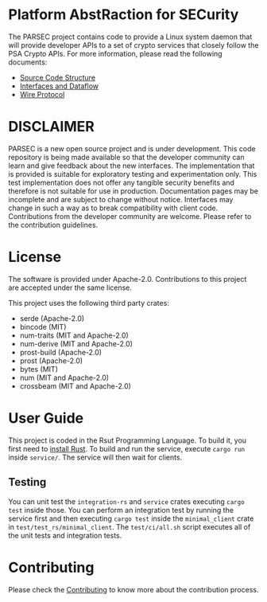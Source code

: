 <!--
  -- Copyright (c) 2019, Arm Limited, All Rights Reserved
  -- SPDX-License-Identifier: Apache-2.0
  --
  -- Licensed under the Apache License, Version 2.0 (the "License"); you may
  -- not use this file except in compliance with the License.
  -- You may obtain a copy of the License at
  --
  -- http://www.apache.org/licenses/LICENSE-2.0
  --
  -- Unless required by applicable law or agreed to in writing, software
  -- distributed under the License is distributed on an "AS IS" BASIS, WITHOUT
  -- WARRANTIES OR CONDITIONS OF ANY KIND, either express or implied.
  -- See the License for the specific language governing permissions and
  -- limitations under the License.
--->
# Platform AbstRaction for SECurity

The PARSEC project contains code to provide a Linux system daemon that will provide developer APIs to a set of crypto services that closely follow the PSA Crypto APIs.
For more information, please read the following documents:
* [Source Code Structure](docs/source_code_structure.md)
* [Interfaces and Dataflow](docs/interfaces_and_dataflow.md)
* [Wire Protocol](docs/wire_protocol.md)

# DISCLAIMER

PARSEC is a new open source project and is under development. This code repository is being made
available so that the developer community can learn and give feedback about the new interfaces.
The implementation that is provided is suitable for exploratory testing and experimentation only.
This test implementation does not offer any tangible security benefits and therefore is not
suitable for use in production. Documentation pages may be incomplete and are subject to change
without notice. Interfaces may change in such a way as to break compatibility with client code.
Contributions from the developer community are welcome. Please refer to the contribution guidelines.

# License

The software is provided under Apache-2.0. Contributions to this project are accepted under the same license.

This project uses the following third party crates:
* serde (Apache-2.0)
* bincode (MIT)
* num-traits (MIT and Apache-2.0)
* num-derive (MIT and Apache-2.0)
* prost-build (Apache-2.0)
* prost (Apache-2.0)
* bytes (MIT)
* num (MIT and Apache-2.0)
* crossbeam (MIT and Apache-2.0)

# User Guide

This project is coded in the Rsut Programming Language. To build it, you first need to [install Rust](https://www.rust-lang.org/tools/install).
To build and run the service, execute `cargo run` inside `service/`. The service will then wait for clients.

## Testing

You can unit test the `integration-rs` and `service` crates executing `cargo test` inside those.
You can perform an integration test by running the service first and then executing `cargo test` inside the `minimal_client` crate in `test/test_rs/minimal_client`.
The `test/ci/all.sh` script executes all of the unit tests and integration tests.

# Contributing

Please check the [Contributing](CONTRIBUTING.md) to know more about the contribution process.
